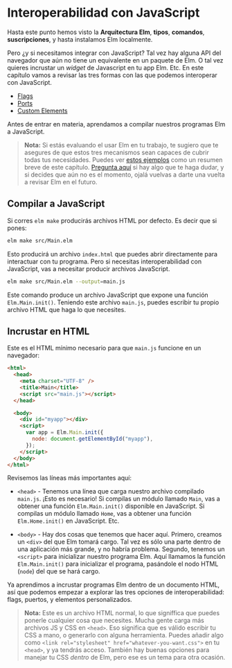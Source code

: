 # Interoperabilidad con JavaScript

Hasta este punto hemos visto la **Arquitectura Elm**, **tipos**, **comandos**, **suscripciones**, y hasta instalamos Elm localmente.

Pero ¿y si necesitamos integrar con JavaScript? Tal vez hay alguna API del navegador que aún no tiene un equivalente en un paquete de Elm. O tal vez quieres incrustar un _widget_ de Javascript en tu app Elm. Etc. En este capítulo vamos a revisar las tres formas con las que podemos interoperar con JavaScript.

- [Flags](/interop/flags.html)
- [Ports](/interop/ports.html)
- [Custom Elements](/interop/custom_elements.html)

Antes de entrar en materia, aprendamos a compilar nuestros programas Elm a JavaScript.

> **Nota:** Si estás evaluando el usar Elm en tu trabajo, te sugiero que te asegures de que estos tres mecanismos sean capaces de cubrir todas tus necesidades. Puedes ver [estos ejemplos](https://github.com/elm-community/js-integration-examples/) como un resumen breve de este capítulo. [Pregunta aquí](https://elm-lang.org/community) si hay algo que te haga dudar, y si decides que aún no es el momento, ojalá vuelvas a darte una vuelta a revisar Elm en el futuro.

## Compilar a JavaScript

Si corres `elm make` producirás archivos HTML por defecto. Es decir que si pones:

```bash
elm make src/Main.elm
```

Esto producirá un archivo `index.html` que puedes abrir directamente para interactuar con tu programa. Pero si necesitas interoperabilidad con JavaScript, vas a necesitar producir archivos JavaScript.

```bash
elm make src/Main.elm --output=main.js
```

Este comando produce un archivo JavaScript que expone una función `Elm.Main.init()`. Teniendo este archivo `main.js`, puedes escribir tu propio archivo HTML que haga lo que necesites.

## Incrustar en HTML

Este es el HTML mínimo necesario para que `main.js` funcione en un navegador:

```html
<html>
  <head>
    <meta charset="UTF-8" />
    <title>Main</title>
    <script src="main.js"></script>
  </head>

  <body>
    <div id="myapp"></div>
    <script>
      var app = Elm.Main.init({
        node: document.getElementById("myapp"),
      });
    </script>
  </body>
</html>
```

Revisemos las líneas más importantes aquí:

- `<head>` - Tenemos una línea que carga nuestro archivo compilado `main.js`. ¡Esto es necesario! Si compilas un módulo llamado `Main`, vas a obtener una función `Elm.Main.init()` disponible en JavaScript. Si compilas un módulo llamado `Home`, vas a obtener una función `Elm.Home.init()` en JavaScript. Etc.

- `<body>` - Hay dos cosas que tenemos que hacer aquí. Primero, creamos un `<div>` del que Elm tomará cargo. Tal vez es sólo una parte dentro de una aplicación más grande, y no habría problema. Segundo, tenemos un `<script>` para inicializar nuestro programa Elm. Aquí llamamos la función `Elm.Main.init()` para inicializar el programa, pasándole el nodo HTML (`node`) del que se hará cargo.

Ya aprendimos a incrustar programas Elm dentro de un documento HTML, así que podemos empezar a explorar las tres opciones de interoperabilidad: flags, puertos, y elementos personalizados.

> **Nota:** Este es un archivo HTML normal, lo que signiffica que puedes ponerle cualquier cosa que necesites. Mucha gente carga más archivos JS y CSS en `<head>`. Eso significa que es válido escribir tu CSS a mano, o generarlo con alguna herramienta. Puedes añadir algo como `<link rel="stylesheet" href="whatever-you-want.css">` en tu `<head>`, y ya tendrás acceso. También hay buenas opciones para manejar tu CSS _dentro_ de Elm, pero ese es un tema para otra ocasión.
